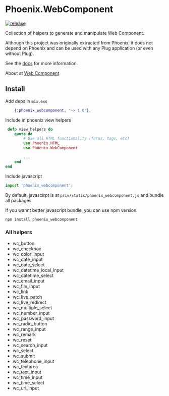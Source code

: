 # Phoenix.WebComponent

[![release](https://github.com/gsmlg-dev/phoenix_webcomponent/actions/workflows/test-and-release.yml/badge.svg)](https://github.com/gsmlg-dev/phoenix_webcomponent/actions/workflows/test-and-release.yml)

Collection of helpers to generate and manipulate Web Component.

Although this project was originally extracted from Phoenix,
it does not depend on Phoenix and can be used with any Plug
application (or even without Plug).

See the [docs](https://hexdocs.pm/phoenix_webcomponent/) for more information.

About at [Web Component](https://developer.mozilla.org/en-US/docs/Web/Web_Components)

## Install

Add deps in `mix.exs`
```elixir
    {:phoenix_webcomponent, "~> 1.0"},
```

Include in phoenix view helpers

```elixir
 defp view_helpers do
    quote do
        # Use all HTML functionality (forms, tags, etc)
        use Phoenix.HTML
        use Phoenix.WebComponent

        ...
    end
end
```

Include javascript

```javascript
import 'phoenix_webcomponent';
```

By default, javascirpt is at `priv/static/phoenix_webcomponent.js` and bundle all packages.

If you wannt better javascript bundle, you can use npm version.

```bash
npm install phoenix_webcomponent
```

### All helpers

- wc_button
- wc_checkbox
- wc_color_input
- wc_date_input
- wc_date_select
- wc_datetime_local_input
- wc_datetime_select
- wc_email_input
- wc_file_input
- wc_link
- wc_live_patch
- wc_live_redirect
- wc_multiple_select
- wc_number_input
- wc_password_input
- wc_radio_button
- wc_range_input
- wc_remark
- wc_reset
- wc_search_input
- wc_select
- wc_submit
- wc_telephone_input
- wc_textarea
- wc_text_input
- wc_time_input
- wc_time_select
- wc_url_input

